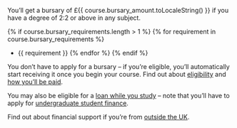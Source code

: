 You’ll get a bursary of £{{ course.bursary_amount.toLocaleString() }} if you have a degree of 2:2 or above in any subject.

{% if course.bursary_requirements.length > 1 %}
{% for requirement in course.bursary_requirements %}
* {{ requirement }}
{% endfor %}
{% endif %}

You don’t have to apply for a bursary – if you’re eligible, you’ll automatically start receiving it once you begin your course. Find out about [eligibility](https://getintoteaching.education.gov.uk/funding-my-teacher-training/bursaries-and-scholarships-for-teacher-training) and [how you’ll be paid](https://getintoteaching.education.gov.uk/funding-and-salary/overview/how-you-will-be-paid).

You may also be eligible for a [loan while you study](https://getintoteaching.education.gov.uk/funding-my-teacher-training/tuition-fee-and-maintenance-loans) – note that you’ll have to apply for [undergraduate student finance](https://www.gov.uk/student-finance).

Find out about financial support if you’re from [outside the UK](https://getintoteaching.education.gov.uk/explore-my-options/overseas-graduates).
